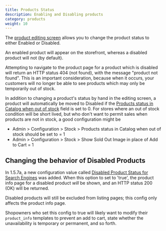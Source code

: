 ```yaml
---
title: Products Status
description: Enabling and Disabling products 
category: products
weight: 10
---
```


The [product editing screen](/user/products/product_edit/) allows you to change the product status to either Enabled or Disabled.

An enabled product will appear on the storefront, whereas a disabled product will not (by default).

Attempting to navigate to the product page for a product which is disabled will return an HTTP status 404 (not found), with the message "product not found".  This is an important consideration, because when it occurs, your customers will no longer be able to see products which may only be temporarily out of stock. 

In addition to changing a product's status by hand in the editing screen, 
a product will automatically be moved to Disabled if the [Products status in Catalog when out of stock](/user/running/stock/) field is set to 0.  For stores where an out of stock condition will be short lived, but who don't want to permit sales when products are not in stock, a good configuration might be  
- Admin > Configuration > Stock > Products status in Catalog when out of stock should be set to = 1
- Admin > Configuration > Stock > Show Sold Out Image in place of Add to Cart = 1 

## Changing the behavior of Disabled Products 

In 1.5.7a, a new configuration value called [Disabled Product Status for Search Engines](/user/admin_pages/configuration/configuration_stock/#disabled_product_status_for_search_engines) was added. When this option to set to 'true', the product info page for a disabled product *will* be shown, and an HTTP status 200 (OK) will be returned.  

Disabled products will still be excluded from listing pages; this config only affects the product info page.

Shopowners who set this config to true will likely want to modify their `product_info` templates to prevent an add to cart, state whether the unavailability is temporary or permanent, and so forth. 

